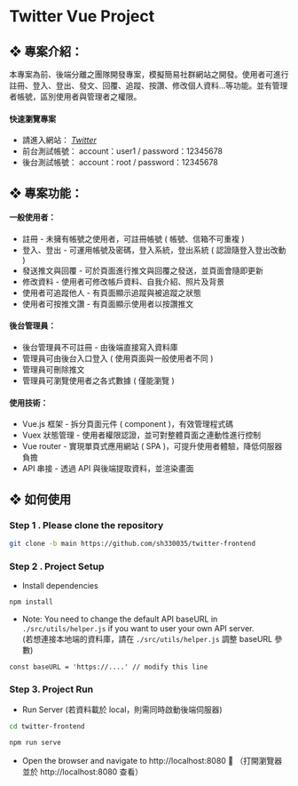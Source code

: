 # Twitter Vue Project

## ❖ 專案介紹：

本專案為前、後端分離之團隊開發專案，模擬簡易社群網站之開發。使用者可進行註冊、登入、登出、發文、回覆、追蹤、按讚、修改個人資料...等功能。並有管理者帳號，區別使用者與管理者之權限。

#### 快速瀏覽專案
- 請進入網站： _[Twitter](https://sh330035.github.io/twitter-frontend/)_
- 前台測試帳號： account：user1 / password：12345678
- 後台測試帳號： account：root  / password：12345678


## ❖ 專案功能：

#### 一般使用者：
* 註冊 - 未擁有帳號之使用者，可註冊帳號 ( 帳號、信箱不可重複 )
* 登入、登出 - 可運用帳號及密碼，登入系統，登出系統 ( 認證隨登入登出改動 )
* 發送推文與回覆 - 可於頁面進行推文與回覆之發送，並頁面會隨即更新
* 修改資料 - 使用者可修改帳戶資料、自我介紹、照片及背景
* 使用者可追蹤他人 - 有頁面顯示追蹤與被追蹤之狀態
* 使用者可按推文讚 - 有頁面顯示使用者以按讚推文

#### 後台管理員：
* 後台管理員不可註冊 - 由後端直接寫入資料庫
* 管理員可由後台入口登入 ( 使用頁面與一般使用者不同 )
* 管理員可刪除推文
* 管理員可瀏覽使用者之各式數據 ( 僅能瀏覽 )

#### 使用技術：

* Vue.js 框架 - 拆分頁面元件 ( component )，有效管理程式碼
* Vuex 狀態管理 - 使用者權限認證，並可對整體頁面之連動性進行控制
* Vue router - 實現單頁式應用網站 ( SPA )，可提升使用者體驗，降低伺服器負擔
* API 串接 - 透過 API 與後端提取資料，並渲染畫面



## ❖ 如何使用

### Step 1 . Please clone the repository

```bash
git clone -b main https://github.com/sh330035/twitter-frontend
```

### Step 2 . Project Setup
- Install dependencies

```bash
npm install
```

- Note: You need to change the default API baseURL in `./src/utils/helper.js` if you want to user your own API server.     
    (若想連接本地端的資料庫，請在 `./src/utils/helper.js` 調整 baseURL 參數)
    
```JS
const baseURL = 'https://....' // modify this line
```

### Step 3. Project Run

- Run Server  (若資料載於 local，則需同時啟動後端伺服器)
```bash
cd twitter-frontend
```

```bash
npm run serve
```

- Open the browser and navigate to http://localhost:8080 👀  （打開瀏覽器並於 http://localhost:8080 查看）


